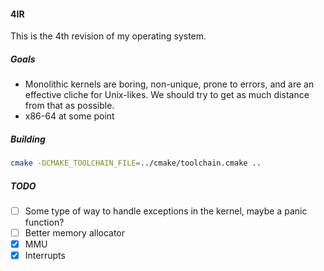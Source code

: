 #### 4IR

This is the 4th revision of my operating system.

##### Goals
- Monolithic kernels are boring, non-unique, prone to errors, and are an effective cliche for Unix-likes. We should try to get as much distance from that as possible.
- x86-64 at some point


##### Building

```bash
cmake -DCMAKE_TOOLCHAIN_FILE=../cmake/toolchain.cmake ..
```


##### TODO

- [ ] Some type of way to handle exceptions in the kernel, maybe a panic function?
- [ ] Better memory allocator
- [x] MMU
- [x] Interrupts
